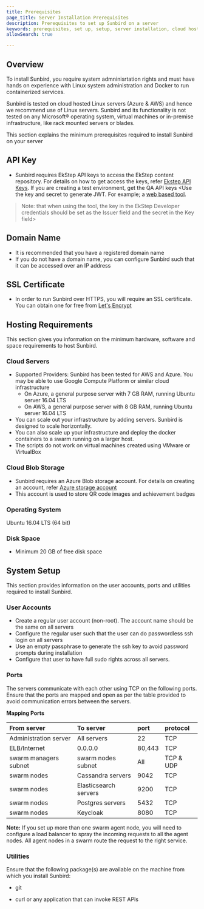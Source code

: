 ```yaml
---
title: Prerequisites
page_title: Server Installation Prerequisites
description: Prerequisites to set up Sunbird on a server
keywords: prerequisites, set up, setup, server installation, cloud hosting, hosting, 
allowSearch: true

---
```


## Overview

To install Sunbird, you require system admninisrtation rights and must have hands on experience with Linux system administration and Docker to run containerized services.

Sunbird is tested on cloud hosted Linux servers (Azure & AWS) and hence we recommend use of Linux servers. Sunbird and its functionality is not tested on any Microsoft® operating system, virtual machines or in-premise infrastructure, like rack mounted servers or blades. 

This section explains the minimum prerequisites required to install Sunbird on your server

## API Key

* Sunbird requires EkStep API keys to access the EkStep content repository. For details on how to get access the keys, refer [Ekstep API Keys](server_installation/ekstep_keys). If you are creating a test environment, get the QA API keys
<Use the key and secret to generate JWT.  For example; a [web based tool](http://jwtbuilder.jamiekurtz.com/). 
> Note: that when using the tool, the key in the EkStep Developer credentials should be set as the Issuer field and the secret in the Key field>

## Domain Name

* It is recommended that you have a registered domain name 
* If you do not have a domain name, you can configure Sunbird such that it can be accessed over an IP address

## SSL Certificate

* In order to run Sunbird over HTTPS, you will require an SSL certificate. You can obtain one for free from [Let's Encrypt](https://letsencrypt.org/)

## Hosting Requirements
This section gives you information on the minimum hardware, software and space requirements to host Sunbird.

### Cloud Servers

* Supported Providers: Sunbird has been tested for AWS and Azure. You may be able to use Google Compute Platform or similar cloud infrastructure
  * On Azure, a general purpose server with 7 GB RAM, running Ubuntu server 16.04 LTS
  * On AWS, a general purpose server with 8 GB RAM, running Ubuntu server 16.04 LTS
* You can scale out your infrastructure by adding servers. Sunbird is designed to scale horizontally.
* You can also scale up your infrastructure and deploy the docker containers to a swarm running on a larger host.
* The scripts do not work on virtual machines created using VMware or VirtualBox 

### Cloud Blob Storage
* Sunbird requires an Azure Blob storage account. For details on creating an account, refer <a href="https://docs.microsoft.com/en-us/azure/storage/common/storage-create-storage-account" target="_blank">Azure storage account</a> 
* This account is used to store QR code images and achievement badges

### Operating System

Ubuntu 16.04 LTS (64 bit)

### Disk Space

* Minimum 20 GB of free disk space

## System Setup

This section provides information on the user accounts, ports and utilities required to install Sunbird.

### User Accounts

* Create a regular user account (non-root). The account name should be the same on all servers
* Configure the regular user such that the user can do passwordless ssh login on all servers
* Use an empty passphrase to generate the ssh key to avoid password prompts during installation
* Configure that user to have full sudo rights across all servers.

### Ports
The servers communicate with each other using TCP on the following ports. Ensure that the ports are mapped and open as per the table provided to avoid communication errors between the servers.   

**Mapping Ports**

|From server |To server|port| protocol|
|:-----      |:-------|:--------|:------|
|Administration server|All servers|22|TCP|
|ELB/Internet|0.0.0.0|80,443|TCP|
|swarm managers subnet|swarm nodes subnet|All|TCP & UDP|
|swarm nodes|Cassandra servers|9042|TCP|
|swarm nodes|Elasticsearch servers| 9200 |TCP|
|swarm nodes|Postgres servers| 5432|TCP|
|swarm nodes|Keycloak| 8080|TCP|

**Note:** If you set up more than one swarm agent node, you will need to configure a load balancer to spray the incoming requests to all the agent nodes. All agent nodes in a swarm route the request to the right service.


### Utilities
Ensure that the following package(s) are available on the machine from which you install Sunbird:

* git

* curl or any application that can invoke REST APIs
